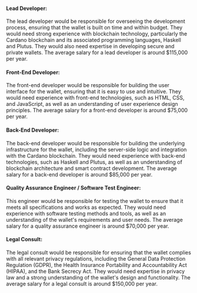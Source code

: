 #### Lead Developer: 
The lead developer would be responsible for overseeing the development process, ensuring that the wallet is built on time and within budget. They would need strong experience with blockchain technology, particularly the Cardano blockchain and its associated programming languages, Haskell and Plutus. They would also need expertise in developing secure and private wallets. The average salary for a lead developer is around $115,000 per year.

#### Front-End Developer: 
The front-end developer would be responsible for building the user interface for the wallet, ensuring that it is easy to use and intuitive. They would need experience with front-end technologies, such as HTML, CSS, and JavaScript, as well as an understanding of user experience design principles. The average salary for a front-end developer is around $75,000 per year.

#### Back-End Developer: 
The back-end developer would be responsible for building the underlying infrastructure for the wallet, including the server-side logic and integration with the Cardano blockchain. They would need experience with back-end technologies, such as Haskell and Plutus, as well as an understanding of blockchain architecture and smart contract development. The average salary for a back-end developer is around $85,000 per year.

#### Quality Assurance Engineer / Software Test Engineer: 
This engineer would be responsible for testing the wallet to ensure that it meets all specifications and works as expected. They would need experience with software testing methods and tools, as well as an understanding of the wallet's requirements and user needs. The average salary for a quality assurance engineer is around $70,000 per year.

#### Legal Consult: 
The legal consult would be responsible for ensuring that the wallet complies with all relevant privacy regulations, including the General Data Protection Regulation (GDPR), the Health Insurance Portability and Accountability Act (HIPAA), and the Bank Secrecy Act. They would need expertise in privacy law and a strong understanding of the wallet's design and functionality. The average salary for a legal consult is around $150,000 per year.
